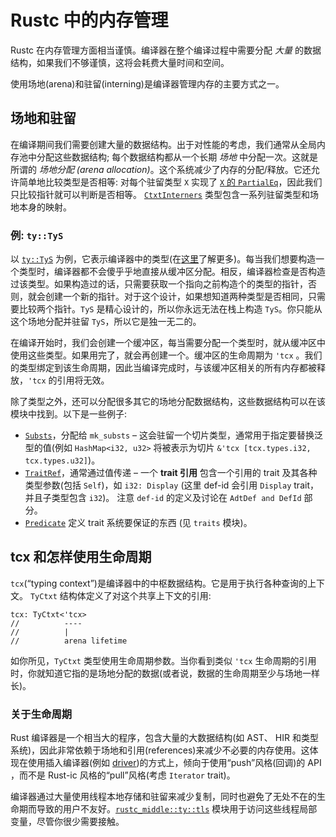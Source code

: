 # Rustc 中的内存管理

Rustc 在内存管理方面相当谨慎。编译器在整个编译过程中需要分配 _大量_ 的数据结构，如果我们不够谨慎，这将会耗费大量时间和空间。

使用场地(arena)和驻留(interning)是编译器管理内存的主要方式之一。

## 场地和驻留

在编译期间我们需要创建大量的数据结构。出于对性能的考虑，我们通常从全局内存池中分配这些数据结构; 每个数据结构都从一个长期 *场地* 中分配一次。这就是所谓的 _场地分配 (arena allocation)_。这个系统减少了内存的分配/释放。它还允许简单地比较类型是否相等: 对每个驻留类型 `X` 实现了 [`X` 的 `PartialEq`][peqimpl]，因此我们只比较指针就可以判断是否相等。 [`CtxtInterners`] 类型包含一系列驻留类型和场地本身的映射。

[peqimpl]: https://doc.rust-lang.org/nightly/nightly-rustc/rustc_middle/ty/struct.TyS.html#implementations
[`CtxtInterners`]: https://doc.rust-lang.org/nightly/nightly-rustc/rustc_middle/ty/struct.CtxtInterners.html#structfield.arena

### 例: `ty::TyS`

以 [`ty::TyS`] 为例，它表示编译器中的类型(在[这里](./ty.md)了解更多)。每当我们想要构造一个类型时，编译器都不会傻乎乎地直接从缓冲区分配。相反，编译器检查是否构造过该类型。如果构造过的话，只需要获取一个指向之前构造个的类型的指针，否则，就会创建一个新的指针。对于这个设计，如果想知道两种类型是否相同，只需要比较两个指针。`TyS` 是精心设计的，所以你永远无法在栈上构造 `TyS`。你只能从这个场地分配并驻留 `TyS`，所以它是独一无二的。

在编译开始时，我们会创建一个缓冲区，每当需要分配一个类型时，就从缓冲区中使用这些类型。如果用完了，就会再创建一个。缓冲区的生命周期为 `'tcx` 。我们的类型绑定到该生命周期，因此当编译完成时，与该缓冲区相关的所有内存都被释放，`'tcx` 的引用将无效。

除了类型之外，还可以分配很多其它的场地分配数据结构，这些数据结构可以在该模块中找到。以下是一些例子:

- [`Substs`][subst]，分配给 `mk_substs` – 这会驻留一个切片类型，通常用于指定要替换泛型的值(例如 `HashMap<i32, u32>` 将被表示为切片 `&'tcx [tcx.types.i32, tcx.types.u32]`)。
- [`TraitRef`]，通常通过值传递 – 一个 **trait 引用** 包含一个引用的 trait 及其各种类型参数(包括 `Self`)，如 `i32: Display` (这里 def-id 会引用 `Display` trait，并且子类型包含 `i32`)。 注意 `def-id` 的定义及讨论在 `AdtDef and DefId` 部分。
- [`Predicate`] 定义 trait 系统要保证的东西 (见 `traits` 模块)。

[subst]: ./generic_arguments.html#subst
[`TraitRef`]: https://doc.rust-lang.org/nightly/nightly-rustc/rustc_middle/ty/struct.TraitRef.html
[`Predicate`]: https://doc.rust-lang.org/nightly/nightly-rustc/rustc_middle/ty/struct.Predicate.html

[`ty::TyS`]: https://doc.rust-lang.org/nightly/nightly-rustc/rustc_middle/ty/struct.TyS.html

## tcx 和怎样使用生命周期

`tcx`(“typing context”)是编译器中的中枢数据结构。它是用于执行各种查询的上下文。 `TyCtxt` 结构体定义了对这个共享上下文的引用:

```rust,ignore
tcx: TyCtxt<'tcx>
//          ----
//          |
//          arena lifetime
```

如你所见，`TyCtxt` 类型使用生命周期参数。当你看到类似 `'tcx` 生命周期的引用时，你就知道它指的是场地分配的数据(或者说，数据的生命周期至少与场地一样长)。

### 关于生命周期

Rust 编译器是一个相当大的程序，包含大量的大数据结构(如 AST、 HIR 和类型系统)，因此非常依赖于场地和引用(references)来减少不必要的内存使用。这体现在使用插入编译器(例如 [driver](./rustc-driver.md))的方式上，倾向于使用“push”风格(回调)的 API ，而不是 Rust-ic 风格的“pull”风格(考虑 `Iterator` trait)。

编译器通过大量使用线程本地存储和驻留来减少复制，同时也避免了无处不在的生命期而导致的用户不友好。[`rustc_middle::ty::tls`][tls] 模块用于访问这些线程局部变量，尽管你很少需要接触。

[tls]: https://doc.rust-lang.org/nightly/nightly-rustc/rustc_middle/ty/tls/index.html